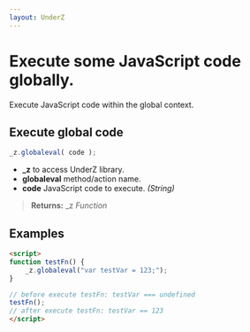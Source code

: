```yaml
---
layout: UnderZ
---
```

# Execute some JavaScript code globally.
Execute JavaScript code within the global context.


## Execute global code
```js
_z.globaleval( code );
```

* **_z** to access UnderZ library.
* **globaleval** method/action name.
* **code** JavaScript code to execute. _(String)_

> **Returns:** \_z _Function_


## Examples

```html
<script>
function testFn() {
	_z.globaleval("var testVar = 123;");
}

// before execute testFn: testVar === undefined
testFn();
// after execute testFn: testVar == 123
</script>

```
